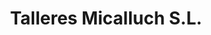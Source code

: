 ---
title: "Talleres Micalluch S.L."
url: /xirivella/talleres-micalluch-s-l/
shop: reparación de automóviles
---